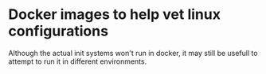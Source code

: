 # Docker images to help vet linux configurations

Although the actual init systems won't run in docker,
it may still be usefull to attempt to run it in different
environments.
